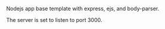 
Nodejs app base template with express, ejs, and body-parser.

The server is set to listen to port 3000.
